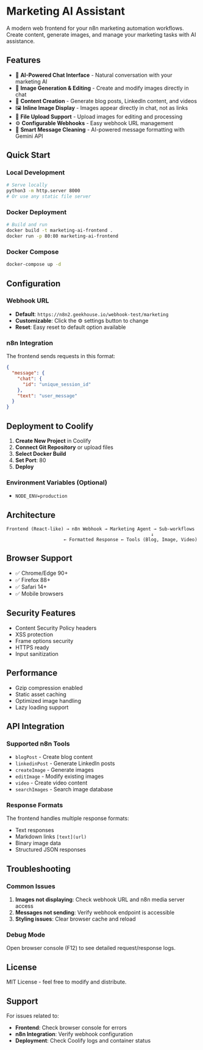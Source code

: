 # Marketing AI Assistant

A modern web frontend for your n8n marketing automation workflows. Create content, generate images, and manage your marketing tasks with AI assistance.

## Features

- 🤖 **AI-Powered Chat Interface** - Natural conversation with your marketing AI
- 🎨 **Image Generation & Editing** - Create and modify images directly in chat
- 📝 **Content Creation** - Generate blog posts, LinkedIn content, and videos
- 🖼️ **Inline Image Display** - Images appear directly in chat, not as links
- 📎 **File Upload Support** - Upload images for editing and processing
- ⚙️ **Configurable Webhooks** - Easy webhook URL management
- 🧹 **Smart Message Cleaning** - AI-powered message formatting with Gemini API

## Quick Start

### Local Development
```bash
# Serve locally
python3 -m http.server 8000
# Or use any static file server
```

### Docker Deployment
```bash
# Build and run
docker build -t marketing-ai-frontend .
docker run -p 80:80 marketing-ai-frontend
```

### Docker Compose
```bash
docker-compose up -d
```

## Configuration

### Webhook URL
- **Default**: `https://n8n2.geekhouse.io/webhook-test/marketing`
- **Customizable**: Click the ⚙️ settings button to change
- **Reset**: Easy reset to default option available

### n8n Integration
The frontend sends requests in this format:
```json
{
  "message": {
    "chat": {
      "id": "unique_session_id"
    },
    "text": "user_message"
  }
}
```

## Deployment to Coolify

1. **Create New Project** in Coolify
2. **Connect Git Repository** or upload files
3. **Select Docker Build**
4. **Set Port**: 80
5. **Deploy**

### Environment Variables (Optional)
- `NODE_ENV=production`

## Architecture

```
Frontend (React-like) → n8n Webhook → Marketing Agent → Sub-workflows
                                                     ↓
                     ← Formatted Response ← Tools (Blog, Image, Video)
```

## Browser Support

- ✅ Chrome/Edge 90+
- ✅ Firefox 88+
- ✅ Safari 14+
- ✅ Mobile browsers

## Security Features

- Content Security Policy headers
- XSS protection
- Frame options security
- HTTPS ready
- Input sanitization

## Performance

- Gzip compression enabled
- Static asset caching
- Optimized image handling
- Lazy loading support

## API Integration

### Supported n8n Tools
- `blogPost` - Create blog content
- `linkedinPost` - Generate LinkedIn posts  
- `createImage` - Generate images
- `editImage` - Modify existing images
- `video` - Create video content
- `searchImages` - Search image database

### Response Formats
The frontend handles multiple response formats:
- Text responses
- Markdown links `[text](url)`
- Binary image data
- Structured JSON responses

## Troubleshooting

### Common Issues
1. **Images not displaying**: Check webhook URL and n8n media server access
2. **Messages not sending**: Verify webhook endpoint is accessible
3. **Styling issues**: Clear browser cache and reload

### Debug Mode
Open browser console (F12) to see detailed request/response logs.

## License

MIT License - feel free to modify and distribute.

## Support

For issues related to:
- **Frontend**: Check browser console for errors
- **n8n Integration**: Verify webhook configuration
- **Deployment**: Check Coolify logs and container status